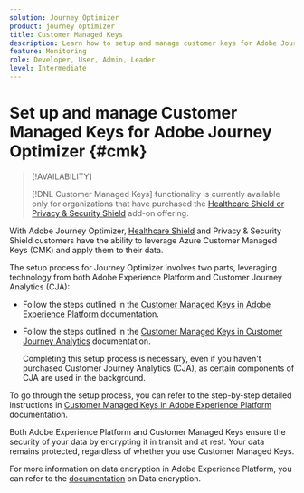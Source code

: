 ```yaml
---
solution: Journey Optimizer
product: journey optimizer
title: Customer Managed Keys
description: Learn how to setup and manage customer keys for Adobe Journey Optimizer.
feature: Monitoring
role: Developer, User, Admin, Leader
level: Intermediate
---
```

# Set up and manage Customer Managed Keys for Adobe Journey Optimizer {#cmk}

>[!AVAILABILITY]
>
>[!DNL Customer Managed Keys] functionality is currently available only for organizations that have purchased the [Healthcare Shield or Privacy & Security Shield](https://experienceleague.adobe.com/docs/events/customer-data-management-voices-recordings/governance/healthcare-shield.html) add-on offering.

With Adobe Journey Optimizer, [Healthcare Shield](https://www.adobe.com/trust/compliance/hipaa-ready.html) and Privacy & Security Shield customers have the ability to leverage Azure Customer Managed Keys (CMK) and apply them to their data.

The setup process for Journey Optimizer involves two parts, leveraging technology from both Adobe Experience Platform and Customer Journey Analytics (CJA):

* Follow the steps outlined in the [Customer Managed Keys in Adobe Experience Platform](https://experienceleague.adobe.com/docs/experience-platform/landing/governance-privacy-security/customer-managed-keys.html) documentation.

* Follow the steps outlined in the [Customer Managed Keys in Customer Journey Analytics](https://experienceleague.adobe.com/docs/analytics-platform/using/cja-privacy/cmk.html) documentation. 
    
    Completing this setup process is necessary, even if you haven't purchased Customer Journey Analytics (CJA), as certain components of CJA are used in the background.

To go through the setup process, you can refer to the step-by-step detailed instructions in [Customer Managed Keys in Adobe Experience Platform](https://experienceleague.adobe.com/docs/experience-platform/landing/governance-privacy-security/encryption.html) documentation.

Both Adobe Experience Platform and Customer Managed Keys ensure the security of your data by encrypting it in transit and at rest. Your data remains protected, regardless of whether you use Customer Managed Keys.

For more information on data encryption in Adobe Experience Platform, you can refer to the [documentation](https://experienceleague.adobe.com/docs/experience-platform/landing/governance-privacy-security/encryption.html) on Data encryption.
